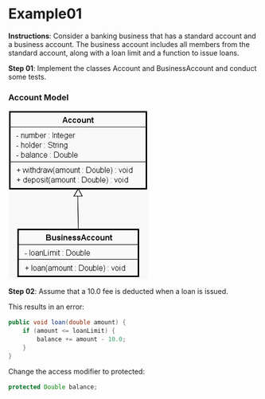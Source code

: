 # Example01
**Instructions**: Consider a banking business that has a standard account and a business account. The business account includes all members from the standard account, along with a loan limit and a function to issue loans.

**Step 01**: Implement the classes Account and BusinessAccount and conduct some tests.

### Account Model
![Account Model](https://github.com/souzafcharles/Complete-Java-Object-Oriented-Programming-and-Projects/blob/master/Section_K11_Inheritance_and_Polymorphism/Example01/account-model.png)

**Step 02**: Assume that a 10.0 fee is deducted when a loan is issued.

This results in an error:
```java
public void loan(double amount) {
    if (amount <= loanLimit) {
        balance += amount - 10.0;
    }
}
```
Change the access modifier to protected:

```java
protected Double balance;
```